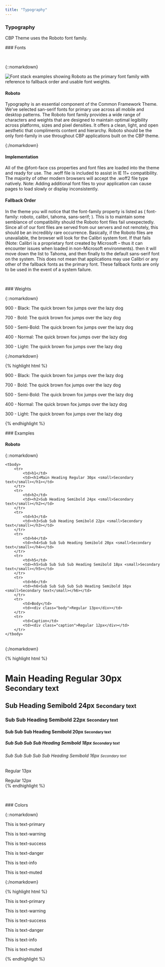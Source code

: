 ```yaml
---
title: "Typography"
---
```


<div class="pl-pattern">

<h3>Typography</h3>

<p>CBP Theme uses the Roboto font family.</p>

</div>

<div class="pl-pattern">
### Fonts

&nbsp;

{::nomarkdown}
<div class="fonts">
    <span>
        <img src="../../generated/images/FALLBACK_FONT.png" alt="Font stack examples showing Roboto as the primary font family with reference to fallback order and usable font weights." >
    </span>
    <h4>Roboto</h4>
    <span>
        <p>Typography is an essential component of the Common Framework Theme. We’ve selected san-serif fonts for primary use across all mobile and desktop patterns. The Roboto font family provides a wide range of characters and weights that are designed to maintain optimal legibility across platforms, sizes and pixel densities. It offers a clean, light, and open aesthetic that compliments content and hierarchy. Roboto should be the only font-family in use throughout CBP applications built on the CBP theme.</p>
    </span>
</div>
{:/nomarkdown}

#### Implementation
All of the @font-face css properties and font files are loaded into the theme and ready for use. The .woff file is included to assist in IE 11+ compatibility. The majority of other modern browsers will accept the .woff2 file type natively. Note: Adding additional font files to your application can cause pages to load slowly or display inconsistently.

#### Fallback Order
In the theme you will notice that the font-family property is listed as ( font-family: roboto, calibri, tahoma, sans-serif; ). This is to maintain some semblance of compatibility should the Roboto font files fail unexpectedly. Since all of our font files are served from our servers and not remotely, this should be an incredibly rare occurrence. Basically, if the Roboto files are unavailable, the browser will look for the Calibri system font. If that fails (Note: Calibri is a proprietary font created by Microsoft – thus it can encounter issues when loaded in non-Microsoft environments). then it will move down the list to Tahoma, and then finally to the default sans-serif font on the system. This does not mean that applications may use Calibri or any other of the fallback fonts as the primary font. These fallback fonts are only to be used in the event of a system failure.

&nbsp;

</div>

<div class="pl-pattern">
### Weights

{::nomarkdown}
<div class="pl-preview">
<div>
  <p class="black">900 - Black: The quick brown fox jumps over the lazy dog</p>
  <p class="bold">700 - Bold: The quick brown fox jumps over the lazy dog</p>
  <p class="semibold">500 - Semi-Bold: The quick brown fox jumps over the lazy dog</p>
  <p class="normal">400 - Normal: The quick brown fox jumps over the lazy dog</p>
  <p class="light">300 - Light: The quick brown fox jumps over the lazy dog</p>
</div>
</div>
{:/nomarkdown}

{% highlight html %}
    <p class="black">900 - Black: The quick brown fox jumps over the lazy dog</p>
    <p class="bold">700 - Bold: The quick brown fox jumps over the lazy dog</p>
    <p class="semibold">500 - Semi-Bold: The quick brown fox jumps over the lazy dog</p>
    <p class="normal">400 - Normal: The quick brown fox jumps over the lazy dog</p>
    <p class="light">300 - Light: The quick brown fox jumps over the lazy dog</p>
{% endhighlight %}

</div>

<div class="pl-pattern">
### Examples

#### Roboto
{::nomarkdown}
<div class="pl-preview">
<table class="table table-borderless table-valign">

    <tbody>
        <tr>
            <td>h1</td>
            <td><h1>Main Heading Regular 30px <small>Secondary text</small></h1></td>
        </tr>
        <tr>
            <td>h2</td>
            <td><h2>Sub Heading Semibold 24px <small>Secondary text</small></h2></td>
        </tr>
        <tr>
            <td>h3</td>
            <td><h3>Sub Sub Heading Semibold 22px <small>Secondary text</small></h3></td>
        </tr>
        <tr>
            <td>h4</td>
            <td><h4>Sub Sub Sub Heading Semibold 20px <small>Secondary text</small></h4></td>
        </tr>
        <tr>
            <td>h5</td>
            <td><h5>Sub Sub Sub Sub Heading Semibold 18px <small>Secondary text</small></h5></td>
        </tr>
        <tr>
            <td>h6</td>
            <td><h6>Sub Sub Sub Sub Sub Heading Semibold 16px <small>Secondary text</small></h6></td>
        </tr>
        <tr>
            <td>Body</td>
            <td><div class="body">Regular 13px</div></td>
        </tr>
        <tr>
            <td>Caption</td>
            <td><div class="caption">Regular 12px</div></td>
        </tr>
    </tbody>
</table>
</div>
{:/nomarkdown}

{% highlight html %}
<h1>Main Heading Regular 30px <small>Secondary text</small></h1>
<h2>Sub Heading Semibold 24px <small>Secondary text</small></h2>
<h3>Sub Sub Heading Semibold 22px <small>Secondary text</small></h3>
<h4>Sub Sub Sub Heading Semibold 20px <small>Secondary text</small></h4>
<h5>Sub Sub Sub Sub Heading Semibold 18px <small>Secondary text</small></h5>
<h6>Sub Sub Sub Sub Sub Heading Semibold 16px <small>Secondary text</small></h6>
<p>Regular 13px</p>
<div class="caption">Regular 12px</div>
{% endhighlight %}

&nbsp;
</div>

<div class="pl-pattern">
### Colors

{::nomarkdown}
<div class="pl-preview">
<p class="text-primary">This is text-primary</p>
<p class="text-warning">This is text-warning</p>
<p class="text-success">This is text-success</p>
<p class="text-danger">This is text-danger</p>
<p class="text-info">This is text-info</p>
<p class="text-muted">This is text-muted</p>
</div>
{:/nomarkdown}

{% highlight html %}
<p class="text-primary">This is text-primary</p>
<p class="text-warning">This is text-warning</p>
<p class="text-success">This is text-success</p>
<p class="text-danger">This is text-danger</p>
<p class="text-info">This is text-info</p>
<p class="text-muted">This is text-muted</p>
{% endhighlight %}

</div>
